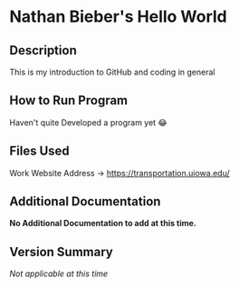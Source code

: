 
# Nathan Bieber's Hello World
## Description
This is my introduction to GitHub and coding in general
## How to Run Program
Haven't quite Developed a program yet
😂
## Files Used
Work Website Address -> https://transportation.uiowa.edu/
## Additional Documentation
**No Additional Documentation to add at this time.**
## Version Summary
*Not applicable at this time*
